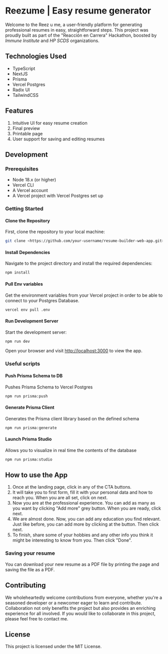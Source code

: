 # Reezume  |  Easy resume generator

Welcome to the Reez u me, a user-friendly platform for generating professional resumes in easy, straightforward steps. This project was proudly built as part of the "Reacción en Carrera" Hackathon, boosted by *Immune Institute* and *HP SCDS* organizations.

## Technologies Used

- TypeScript
- NextJS
- Prisma
- Vercel Postgres
- Radix UI
- TailwindCSS

## Features

1. Intuitive UI for easy resume creation
2. Final preview
3. Printable page
4. User support for saving and editing resumes

## Development

### Prerequisites

- Node 18.x (or higher)
- Vercel CLI
- A Vercel account
- A Vercel project with Vercel Postgres set up

### Getting Started

#### Clone the Repository

First, clone the repository to your local machine:

```bash
git clone <https://github.com/your-username/resume-builder-web-app.git>
```

#### Install Dependencies

Navigate to the project directory and install the required dependencies:

```bash
npm install
```

#### Pull Env variables

Get the environment variables from your Vercel project in order to be able to connect to your Postgres Database.

```bash
vercel env pull .env
```

#### Run Development Server

Start the development server:

```bash
npm run dev
```

Open your browser and visit <http://localhost:3000> to view the app.

### Useful scripts

#### Push Prisma Schema to DB

Pushes Prisma Schema to Vercel Postgres

```bash
npm run prisma:push
```

#### Generate Prisma Client

Generates the Prisma client library based on the defined schema

```bash
npm run prisma:generate
```

#### Launch Prisma Studio

Allows you to visualize in real time the contents of the database

```bash
npm run prisma:studio
```

## How to use the App

1. Once at the landing page, click in any of the CTA buttons.
2. It will take you to first form, fill it with your personal data and how to reach you. When you are all set, click on next.
3. Now you are at the professional experience. You can add as many as you want by clicking "Add more" grey button. When you are ready, click next.
4. We are almost done. Now, you can add any education you find relevant. Just like before, you can add more by clicking at the button. Then click next.
5. To finish, share some of your hobbies and any other info you think it might be interesting to know from you. Then click "Done".

### Saving your resume

You can download your new resume as a PDF file by printing the page and saving the file as a PDF.

## Contributing

We wholeheartedly welcome contributions from everyone, whether you're a seasoned developer or a newcomer eager to learn and contribute. Collaboration not only benefits the project but also provides an enriching experience for all involved.
If you would like to collaborate in this project, please feel free to contact me.

## License

This project is licensed under the MIT License.

